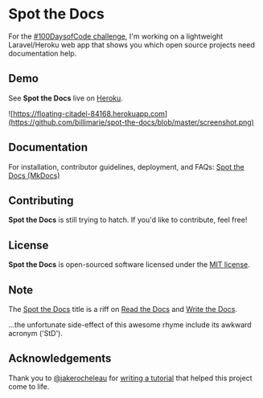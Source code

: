 # Spot the Docs

For the [#100DaysofCode challenge](https://github.com/billimarie/100-days-of-code), I'm working on a lightweight Laravel/Heroku web app that shows you which open source projects need documentation help.

## Demo

See **Spot the Docs** live on [Heroku](https://floating-citadel-84168.herokuapp.com).

![https://floating-citadel-84168.herokuapp.com](https://github.com/billimarie/spot-the-docs/blob/master/screenshot.png)

## Documentation

For installation, contributor guidelines, deployment, and FAQs: [Spot the Docs (MkDocs)](https://billimarie.github.io/spot-the-docs)

## Contributing

**Spot the Docs** is still trying to hatch. If you'd like to contribute, feel free!

## License

**Spot the Docs** is open-sourced software licensed under the [MIT license](http://opensource.org/licenses/MIT).

## Note

The [Spot the Docs](http://floating-citadel-84168.herokuapp.com) title is a riff on [Read the Docs](https://readthedocs.org/) and [Write the Docs](http://www.writethedocs.org/).

...the unfortunate side-effect of this awesome rhyme include its awkward acronym ('StD').

## Acknowledgements

Thank you to [@jakerocheleau](https://github.com/jakerocheleau) for [writing a tutorial](http://blog.teamtreehouse.com/code-a-simple-github-api-webapp-using-jquery-ajax) that helped this project come to life.
